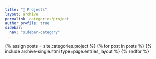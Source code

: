 ```yaml
---
title: "🚀 Projects"
layout: archive
permalink: categories/project
author_profile: true
sidebar:
  nav: "sidebar-category"
---
```



{% assign posts = site.categories.project %}
{% for post in posts %} {% include archive-single.html type=page.entries_layout %} {% endfor %}
